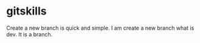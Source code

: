 gitskills
=========
Create a new branch is quick and simple.
I am create a new branch what is dev. It is a branch.